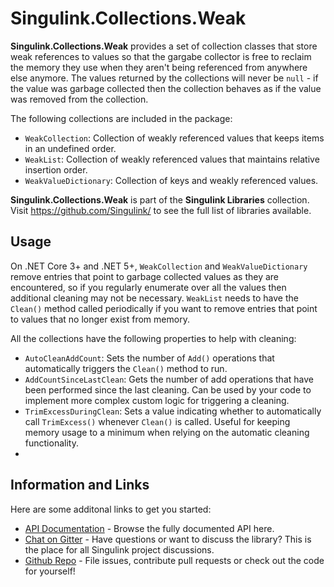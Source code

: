 # Singulink.Collections.Weak

**Singulink.Collections.Weak** provides a set of collection classes that store weak references to values so that the gargabe collector is free to reclaim the memory they use when they aren't being referenced from anywhere else anymore. The values returned by the collections will never be `null` - if the value was garbage collected then the collection behaves as if the value was removed from the collection.

The following collections are included in the package:
- `WeakCollection`: Collection of weakly referenced values that keeps items in an undefined order.
- `WeakList`: Collection of weakly referenced values that maintains relative insertion order.
- `WeakValueDictionary`: Collection of keys and weakly referenced values.

**Singulink.Collections.Weak** is part of the **Singulink Libraries** collection. Visit https://github.com/Singulink/ to see the full list of libraries available.

## Usage

On .NET Core 3+ and .NET 5+, `WeakCollection` and `WeakValueDictionary` remove entries that point to garbage collected values as they are encountered, so if you regularly enumerate over all the values then additional cleaning may not be necessary. `WeakList` needs to have the `Clean()` method called periodically if you want to remove entries that point to values that no longer exist from memory.

All the collections have the following properties to help with cleaning:
- `AutoCleanAddCount`: Sets the number of `Add()` operations that automatically triggers the `Clean()` method to run.
- `AddCountSinceLastClean`: Gets the number of add operations that have been performed since the last cleaning. Can be used by your code to implement more complex custom logic for triggering a cleaning.
- `TrimExcessDuringClean`: Sets a value indicating whether to automatically call `TrimExcess()` whenever `Clean()` is called. Useful for keeping memory usage to a minimum when relying on the automatic cleaning functionality.
- 
## Information and Links

Here are some additonal links to get you started:

- [API Documentation](api/index.md) - Browse the fully documented API here.
- [Chat on Gitter](https://gitter.im/Singulink/community) - Have questions or want to discuss the library? This is the place for all Singulink project discussions.
- [Github Repo](https://github.com/Singulink/Singulink.Collections.Weak) - File issues, contribute pull requests or check out the code for yourself!